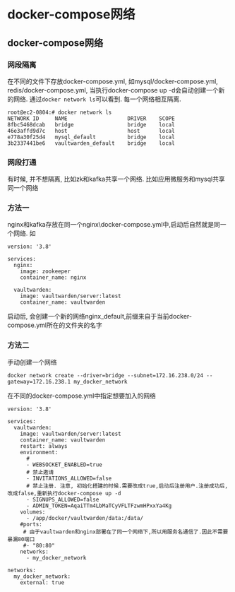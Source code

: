# docker-compose网络
## docker-compose网络
### 网段隔离
在不同的文件下存放docker-compose.yml, 如mysql/docker-compose.yml, redis/docker-compose.yml, 当执行docker-compose up -d会自动创建一个新的网络. 通过```docker network ls```可以看到. 每一个网络相互隔离.
```
root@ec2-0804:# docker network ls
NETWORK ID     NAME                   DRIVER    SCOPE
8fbc5468dcab   bridge                 bridge    local
46e3affd9d7c   host                   host      local
e778a30f25d4   mysql_default          bridge    local
3b2337441be6   vaultwarden_default    bridge    local
```
### 网段打通
有时候, 并不想隔离, 比如zk和kafka共享一个网络. 比如应用微服务和mysql共享同一个网络
### 方法一
nginx和kafka存放在同一个nginx\docker-compose.yml中,启动后自然就是同一个网络. 
如
```
version: '3.8'

services:
  nginx:
    image: zookeeper
    container_name: nginx

  vaultwarden:
    image: vaultwarden/server:latest
    container_name: vaultwarden 
```
启动后, 会创建一个新的网络nginx_default,前缀来自于当前docker-compose.yml所在的文件夹的名字

### 方法二
手动创建一个网络
```
docker network create --driver=bridge --subnet=172.16.238.0/24 --gateway=172.16.238.1 my_docker_network
```
在不同的docker-compose.yml中指定想要加入的网络
```
version: '3.8'

services:
  vaultwarden:
    image: vaultwarden/server:latest
    container_name: vaultwarden
    restart: always
    environment:
      # 
      - WEBSOCKET_ENABLED=true
      # 禁止邀请
      - INVITATIONS_ALLOWED=false
      # 禁止注册. 注意, 初始化搭建的时候.需要改成true,启动后注册用户.注册成功后,改成false,重新执行docker-compose up -d 
      - SIGNUPS_ALLOWED=false
      - ADMIN_TOKEN=AqaiTTm4LbMaTCyVFLTFzwmHPxxYa4Kg
    volumes:
      - /app/docker/vaultwarden/data:/data/
    #ports:
     # 由于vaultwarden和nginx部署在了同一个网络下,所以用服务名通信了.因此不需要暴漏80端口 
     #- "80:80"
    networks:
      - my_docker_network

networks:
  my_docker_network:
    external: true
```
